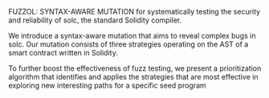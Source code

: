 FUZZOL: SYNTAX-AWARE MUTATION 
for systematically testing the security and reliability of solc, the standard Solidity compiler.

We introduce a syntax-aware mutation that aims to reveal complex bugs in
solc. Our mutation consists of three strategies operating on the AST of a smart
contract written in Solidity.

To further boost the effectiveness of
fuzz testing, we present a prioritization algorithm that identifies and applies
the strategies that are most effective in exploring new interesting paths for a
specific seed program

